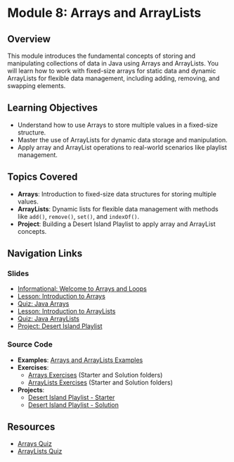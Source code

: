 # Module 8: Arrays and ArrayLists

## Overview

This module introduces the fundamental concepts of storing and manipulating collections of data in Java using Arrays and ArrayLists. You will learn how to work with fixed-size arrays for static data and dynamic ArrayLists for flexible data management, including adding, removing, and swapping elements.

## Learning Objectives

-   Understand how to use Arrays to store multiple values in a fixed-size structure.
-   Master the use of ArrayLists for dynamic data storage and manipulation.
-   Apply array and ArrayList operations to real-world scenarios like playlist management.

## Topics Covered

-   **Arrays**: Introduction to fixed-size data structures for storing multiple values.
-   **ArrayLists**: Dynamic lists for flexible data management with methods like `add()`, `remove()`, `set()`, and `indexOf()`.
-   **Project**: Building a Desert Island Playlist to apply array and ArrayList concepts.

## Navigation Links

### Slides

-   [Informational: Welcome to Arrays and Loops](slides/01-informational.md)
-   [Lesson: Introduction to Arrays](slides/02-lesson-arrays.md)
-   [Quiz: Java Arrays](slides/03-quiz-arrays.md)
-   [Lesson: Introduction to ArrayLists](slides/04-lesson-arraylists.md)
-   [Quiz: Java ArrayLists](slides/05-quiz-arraylists.md)
-   [Project: Desert Island Playlist](slides/06-project-playlist.md)

### Source Code

-   **Examples**: [Arrays and ArrayLists Examples](src/examples/)
-   **Exercises**:
    -   [Arrays Exercises](src/exercises/) (Starter and Solution folders)
    -   [ArrayLists Exercises](src/exercises/) (Starter and Solution folders)
-   **Projects**:
    -   [Desert Island Playlist - Starter](src/projects/DesertIslandPlaylist_Starter/)
    -   [Desert Island Playlist - Solution](src/projects/DesertIslandPlaylist_Solution/)

## Resources

-   [Arrays Quiz](resources/quiz.md)
-   [ArrayLists Quiz](resources/quiz_arraylists.md)
